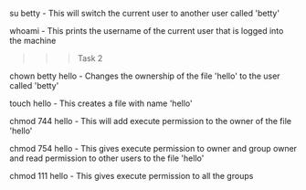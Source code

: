 su betty - This will switch the current user to another user called 'betty'

whoami - This prints the username of the current user that is logged into the machine

>>> Task 2

chown betty hello - Changes the ownership of the file 'hello' to the user called 'betty'

touch hello - This creates a file with name 'hello'

chmod 744 hello - This will add execute permission to the owner of the file 'hello'

chmod 754 hello - This gives execute permission to owner and group owner and read permission to other users to the file 'hello'

chmod 111 hello - This gives execute permission to all the groups
